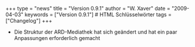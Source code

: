 +++
type = "news"
title = "Version 0.9.1"
author = "W. Xaver"
date = "2009-04-03"
keywords = ["Version 0.9.1"] # HTML Schlüsselwörter
tags = ["Changelog"]
+++

- Die Struktur der ARD-Mediathek hat sich geändert und hat ein paar Anpassungen erforderlich gemacht
<!--more-->

